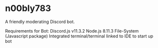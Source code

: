 # n00bly783
A friendly moderating Discord bot.

Requirements for Bot:
  Discord.js v11.3.2
  Node.js 8.11.3
  File-System (Javascript package)
  Integrated terminal/terminal linked to IDE to start up bot
  
